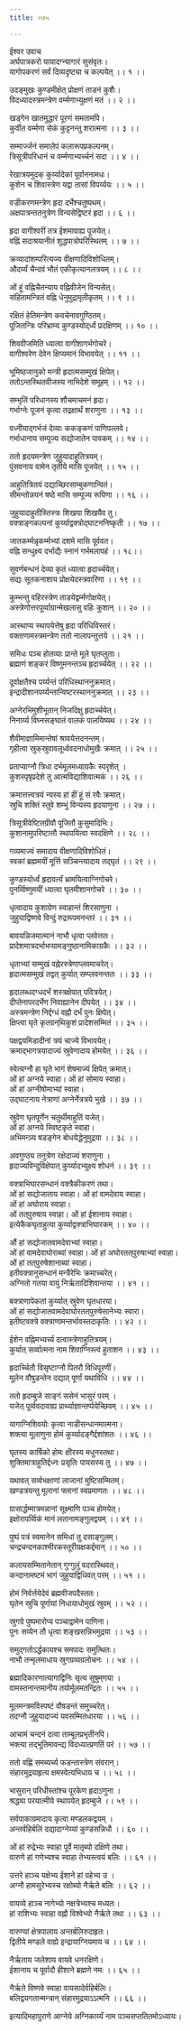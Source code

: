 ```yaml
---
title: ०७५

---
```

ईश्वर उवाच  
अर्घपात्रकरो यायादग्न्यागारं सुसंवृतः।  
यागोपकरणं सर्वं दिव्यदृष्ट्या च कल्पयेत् ।। १ ।।  
  
उदङ्‌मुखः कुण्डमीक्षेत् प्रोक्षणं ताडनं कुशैः।  
विदध्यादस्त्रमन्त्रेण वर्म्मणाभ्युक्षणं मतं ।। २ ।।  
  
खड्गेन खातमुद्धारं पूरणं समतामपि।  
कुर्वीत वर्म्मणा सेकं कुट्टनन्तु शरात्मना ।। ३ ।।  
  
सम्मार्ज्जनं समालेपं कलारूपप्रकल्पनम्।  
त्रिसूत्रीपरिधानं च वर्म्मणाभ्यर्च्चनं सदा ।। ४ ।।  
  
रेखात्रयमुदक् कुर्य्यादेकां पूर्वाननामधः।  
कुशेन च शिवास्त्रेण यद्वा तासां विपर्य्ययः ।। ५ ।।  
  
वज्रीकरणमन्त्रेण हृदा दर्भेश्चतुष्पथम्।  
अक्षपात्रन्ततनुत्रेण विन्यसेद्विष्टरं हृदा ।। ६ ।।  
  
हृदा वागीश्वरीं तत्र ईशमावाह्य पूजयेत्।  
वह्निं सदाश्रयानीतं शुद्धपात्रोपरिस्थितम् ।। ७ ।।  
  
क्रव्यादांशम्परित्यज्य वीक्षणादिविशोधितम्।  
औदर्य्यं चैन्दवं भौतं एकीकृत्यानलत्रयम् ।। ८ ।।  
  
ओं हूं वह्निचैतन्याय वह्निवीजेन विन्यसेत्।  
संहितामन्त्रितं वह्नि धेनुमुद्रामृतीकृतम् ।। ९ ।।  
  
रक्षितं हेतिमन्त्रेण कवचेनावगुण्ठितम्।  
पूजितन्त्रिः परिभ्राम्य कुण्डस्योद्‌र्ध्वं प्रदक्षिणम् ।। १० ।।  
  
शिववीजमिति ध्यात्वा वागीशागर्भगोचरे।  
वागीश्वरेण देवेन क्षिप्यमानं विभावयेत् ।। ११ ।।  
  
भूमिष्ठजानुको मन्त्री हृदात्मसम्मुखं क्षिपेत्।  
ततोऽन्तस्थितवीजस्य नाभिदेशे समूहम् ।। १२ ।।  
  
सम्भृतिं परिधानस्य शौचमाचमनं हृदा।  
गर्भाग्नेः पूजनं कृत्वा तद्रक्षार्थं शराणुना ।। १३ ।।  
  
वध्नीयाद्गर्भजं देव्याः ककङ्कणं पाणिपल्लवे।  
गर्भाधानाय सम्पूज्य सद्योजातेन पावकम् ।। १४ ।।  
  
ततो हृदयमन्त्रेण जुहुयादाहुतित्रयम्।  
पुंसवनाय वामेन तृतीये मासि पूजयेत् ।। १५ ।।  
  
आहुतित्रितयं दद्याच्छिरसाम्बुकणान्वितं।  
सीमन्तोन्नयनं षष्ठे मासि सम्पूज्य रूपिणा ।। १६ ।।  
  
जुहुयादाहुतीस्तिस्त्रः शिखया शिखयैव तु।  
वक्त्राङ्गकल्पनां कुर्य्याद्वक्त्रोद्‌घाटननिष्कृती ।। १७ ।।  
  
जातकर्म्मन्नृकर्म्मभ्यां दशमे मासि पूर्ववत।  
वह्नि सन्धुक्ष्य दर्भाद्यैः स्नानं गर्भमलापहं ।। १८।।  
  
सुवर्णबन्धनं देव्या कृतं ध्यात्वा हृदार्च्चयेत्।  
सद्यः सूतकनाशाय प्रोक्षयेदस्त्रवारिणा ।। १९ ।।  
  
कुम्भन्तु वहिरस्त्रेण ताडयेद्वर्म्मणोक्षयेत्।  
अस्त्रेणोत्तरपूर्व्वाग्रान्मेखलासु वहिः कुशान् ।। २० ।।  
  
आस्थाप्य स्थापयेत्तेषु हृदा परिधिविस्तरं।  
वक्ताणामस्त्रमन्त्रेण ततो नालापन्तुत्तये ।। २१ ।।  
  
समिधः पञ्च होतव्याः प्रान्ते मूले घृतप्लुताः।  
ब्रह्माणं शङ्करं विष्णुमनन्तञ्च हृदार्च्चयेत् ।। २२ ।।  
  
दूर्वाक्षतैश्च पर्य्यन्तं परिधिस्थाननुक्रमात्।  
इन्द्रादीशानपर्य्यन्तान्विष्टरस्थाननुक्रमात् ।। २३ ।।  
  
अग्नेरभिमुशीभूतान् निजदिक्षु हृदार्च्चयेत्।  
निनार्य्य विघ्नसङ्घातं वालकं पालयिष्यथ ।। २४ ।।  
  
शैवीमाज्ञामिमान्तेषां श्रावयेत्तदनन्तम्।  
गृहीत्वा स्रुक्‌स्रुवावलूर्ध्ववदनाधोमुखैः क्रमात् ।। २५ ।।  
  
प्रताप्याग्नौ त्रिधा दर्भमूलमध्याग्रकैः स्परृशेत् ।  
कुशस्पृषृप्रदेशे तु आत्मविद्याशिवात्मकं ।। २६ ।।  
  
क्रमात्तत्त्वत्रयं न्यस्य हां हीं हूं सं रवैः क्रमात्।  
स्रुचि शक्तिं स्तुवे शम्भुं विन्यस्य हृदयाणुना ।। २७ ।।  
  
त्रिसूत्रीवेष्टितग्रीवौ पूजितौ कुसुमादिभिः।  
कुशानामुपरिष्टात्तौ स्थापयित्वा स्वदक्षिणे ।। २८ ।।  
  
गव्यमाज्यं समादाय वीक्षणादिविशोधितं।  
स्वकां ब्रह्ममयीं मूर्त्ति सञ्चिन्त्यादाय तद्‌घृतं ।। २९ ।।  
  
कुण्डस्योर्ध्वं हृदावर्त्यं भ्रामयित्वाग्निगोचरे।  
पुनर्व्विष्णुमयीं ध्यात्वा घृतमीशानगोचरे ।। ३० ।।  
  
धृत्वादाय कुशाग्रेण स्वाहान्तं शिरसाणुना ।  
जुहुयाद्विष्णवे विन्दुं रुद्ररूपमनन्तरं ।। ३१ ।।  
  
बावयन्निजमात्मानं नाभौ धृत्वा प्लवेत्ततः।  
प्रादेशमात्रदर्भाभप्यामङ्गुष्ठानामिकाग्रकैः ।। ३२ ।।  
  
धृताभ्यां सम्मुखं वह्नेरस्त्रेणाप्लवमाचरेत्।  
हृदात्मसम्मुखं तद्वत् कुर्यात् सम्प्लवनन्ततः ।। ३३ ।।  
  
हृदालब्धदग्धदर्भं शस्त्रक्षेपात् पवित्रयेत्।  
दीप्तेनापरदर्भेण निवाह्यानेन दीपयेत् ।। ३४ ।।  
अस्त्रमन्त्रेण निर्द्दग्धं वह्नौ दर्भं पुनः क्षिपेत्।  
क्षिप्त्वा घृते कृतग्रन्‌थिकुशं प्रादेशसम्मितं ।। ३५ ।।  
  
पक्षद्वयमिडादीनां त्रयं चाज्ये विभावयेत्।  
क्रमाद्भागत्रयादाज्यं स्रुवेणादाय होमयेत् ।। ३६ ।।  
  
स्वेत्यग्नौ हा घृते भागं शेषमाज्यं क्षिपेत् क्रमात्।  
ओं हां अग्नये स्वाहा। ओं हां सोमाय स्वाहा।  
ओं हां अग्नीषोमाभ्यां स्वाहा।  
उद्‌घाटनाय नेत्राणां अग्नेर्नेत्रत्रये भुखे ।। ३७ ।।  
  
स्रुवेण घृतपूर्णेन चतुर्थीमाहुतिं यजेत्।  
ओं हां अग्नये स्विष्टकृते स्वाहा।  
अभिमन्ञ्य षडङ्गेन बोधयेद्धेनुमुद्रया ।। ३८ ।।  
  
अवगुण्ठ्य तनुत्रेण रक्षेदाज्यं शराणुना ।  
हृदाज्यविन्दुविक्षेपात् कुर्य्यादभ्युक्ष्य शोधनं ।। ३९ ।।  
  
वक्त्राभिघारसन्धानं वक्त्रैकीकरणं तथा।  
ओं हां सद्योजाताय स्वाहा। ओं हां वामदेवाय स्वाहा।  
ओं हां अघोराय स्वाहा।  
ओं तत्‌पुरुषाय स्वाहा। ओं हां ईशानाय स्वाहा।  
इत्येकैकघृताहुत्या कुर्य्याद्वक्त्राभिघारकम् ।। ४० ।।  
  
औं हां सद्योजातवामदेवाभ्यां स्वाहा।  
ओं हां वामदेवाघोराब्यां स्वाहा। ओं हां अघोरतत्‌पुरुषाभ्यां स्वाहा।  
ओं हां तत्‌पुरुषेशानाब्यां स्वाहा।  
इतीवक्त्रानुसन्धानं मन्त्रैरेभिः क्रमाच्चरेत्।  
अग्नितो गतया वायुं निर्ऋतादिशिवान्तया ।। ४१ ।।  
  
बक्त्राणापेकतां कुर्य्यात् स्रुवेण घृतधारया।  
ओं हां सद्योजातवामदेवाघोरतत्‌पुरुषेसानेभ्यः स्वारा।  
इतीष्टवक्त्रे वक्त्राणामन्तर्भावस्तदाकृतिः ।। ४२ ।।  
  
ईशेन वह्निमभ्यर्च्य दत्वास्त्रेणाहुतित्रयम्।  
कुर्यात् सर्व्वात्मना नाम शिवाग्निस्त्वं हुताशन ।। ४३ ।।  
  
हृदार्च्चितौ विसृष्टाग्नौ पितरौ विधिपूरणीं।  
मूलेन वौषुडन्तेन दद्यात् पूर्णां यथाविधि ।। ४४ ।।  
  
ततो हृदम्बुजे साङ्गं ससेनं भासुरं परम् ।  
यजेत् पूर्व्ववदावाह्य प्रार्थ्याज्ञान्तर्प्पयेच्छिवम् ।। ४५ ।।  
  
यागाग्निशिवयोः कृत्वा नाडीसन्धानमात्मना।  
शक्त्या मूलाणुना होमं कुर्य्यादङ्गैर्द्दशांशतः ।। ४६ ।।  
  
घृतस्य कार्षिको होमः क्षीरस्य मधुनस्तथा।  
शुक्तिमात्राहुतिर्द्दध्नः प्रसृतिः पायसस्य तु ।। ४७ ।।  
  
यथावत्‌ सर्व्वभक्षाणां लाजानां मुष्टिसम्मितम्।  
खण्डत्रयन्तु मूलानां फ्लानां स्वप्रमाणतः ।। ४८ ।।  
  
ग्रासार्द्धम्मात्रमन्नानां सूक्ष्माणि पञ्च होमयेत्।  
इक्षोरापर्व्विकं मानं लतानामङ्गुलद्वयम् ।। ४९ ।।  
  
पुष्पं पत्रं स्वमानेन समिधां तु दसाङ्गुलम्।  
चन्द्रचन्दनकाश्मीरकस्तूरीयक्षकर्द्दमान् ।। ५० ।।  
  
कलायसम्मितानेतान् गुग्गुलुं वदरास्थिवत्।  
कन्दानामष्टमं भागं जुहुयाद्विधिवत् परम् ।। ५१ ।।  
  
होमं निर्वर्त्तयेदेवं ब्रह्मवीजपदैस्ततः।  
घृतेन स्रुचि पूर्णायां निधायाधोमुखं स्रुवम् ।। ५२ ।।  
  
स्रुगग्रे पुष्पमारोप्य पञ्चाद्वामेन पाणिना।  
पुनः सव्येन तौ धृत्वा शङ्खसन्निभमुद्रया ।। ५३ ।।  
  
समुद्गतोऽर्द्धकायश्च समपादः समुत्थितः।  
नाभौ तन्मृलमाधाय स्रुगग्रव्यग्रलोचनः ।। ५४ ।।  
  
ब्रह्मादिकारणात्यागाद्विनिः सृत्य सुषुम्‌णया ।  
वामस्तनान्तमानीय तयोर्मूलमतन्द्रितः ।। ५५ ।।  
  
मूलमन्त्रमविस्पष्टं वौषडन्तं समुच्चरेत्।  
तदग्नौ जुहुयादाज्यं यवसम्मितधारया ।। ५६ ।।  
  
आचामं चन्दनं दत्वा ताम्बूलप्रभृतीनपि।  
भक्त्या तद्‌भूतिमावन्द्य विदध्यात्प्रणतिं परं ।। ५७ ।।  
  
ततो वह्णिं समब्यर्च्य फडन्तास्त्रेण संवरान्।  
संहारमुद्रयाहृत्य क्षमस्वेत्यभिधाय च ।। ५८ ।।  
  
भासुरान् परिधीस्तांश्च पूरकेण हृदाऽणुना ।  
श्रद्ध्या परयात्मीये स्थापयेत् हृदम्बुजे ।। ५९ ।।  
  
सर्वपाकाग्रमादाय कृत्वा मण्डलकद्वयम् ।  
अन्तर्वहिर्बलिं दद्यादाग्नेय्यां कुण्डसन्निधौ ।। ६० ।।  
  
ओं हां रुद्रेभ्यः स्वाहा पूर्वे मातृब्यो दक्षिणे तथा।  
वारुणे हां गणेभ्यश्च स्वाहा तेभ्यस्त्वयं बलिः ।। ६१ ।।  
  
उत्तरे हाञ्च यक्षेभ्य ईशाने हां ग्रहेभ्य उ ।  
अग्नौ हामसुरेभ्यस्च रक्षोब्यो नैर्ऋते बलिः ।। ६२ ।।  
  
वायव्ये हाञ्च नागेभ्यो नक्षत्रेभ्यश्च मध्यतः।  
हां राशिभ्यः स्वाहा वह्नौ विश्वेभ्यो नैर्ऋते तथा ।। ६३ ।।  
  
वारुण्यां क्षेत्रपालाय अन्तर्बलिरुदाहृतः।  
द्वितीये मण्डले वाह्ये इन्द्रायाग्नियमाय च ।। ६४ ।।  
  
नैर्ऋताय जलेशाय वायवे धनरक्षिणे।  
ईशानाय च पूर्वादौ हीशाने ब्रह्मणे नमः ।। ६५ ।।  
  
नैर्ऋते विष्णवे स्वाहा वायसादेर्वहिर्बलिः।  
बलिद्वयगतान्मन्त्रान् संहारमुद्रयाऽऽत्मनि ।। ६६ ।।  
  
इत्यादिमहापुराणे आग्नेये अग्निकार्य्यं नाम पञ्चसप्ततितमोऽध्यायः।